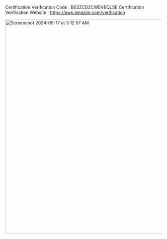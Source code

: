 Certification Verification Code : B02ZCD2CWEVEQLSE
Certification Verification Website : https://aws.amazon.com/verification

<img width="687" alt="Screenshot 2024-05-17 at 3 12 57 AM" src="https://github.com/sainishanth17/AWS-Developer-Projects/assets/107995995/68a614f4-6030-431a-8717-7791f547d951">
